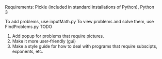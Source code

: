 Requirements: Pickle (included in standard installations of Python), Python 3

To add problems, use inputMath.py
To view problems and solve them, use FindProblems.py
TODO
1) Add popup for problems that require pictures.
2) Make it more user-friendly (gui)
3) Make a style guide for how to deal with programs that require subscipts, exponents, etc.
